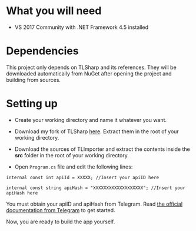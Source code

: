 # What you will need

* VS 2017 Community with .NET Framework 4.5 installed

# Dependencies

This project only depends on TLSharp and its references. They will be downloaded automatically from NuGet after opening the project and building from sources.

# Setting up

- Create your working directory and name it whatever you want.

- Download my fork of TLSharp [here](https://github.com/TelegramTools/TLSharp). Extract them in the root of your working directory.

- Download the sources of TLImporter and extract the contents inside the **src** folder in the root of your working directory.

- Open ``Program.cs`` file and edit the following lines:

``internal const int apiId = XXXXX; //Insert your apiID here``

``internal const string apiHash = "XXXXXXXXXXXXXXXXXXX"; //Insert your apiHash here``

You must obtain your apiID and apiHash from Telegram. Read [the official documentation from Telegram](https://core.telegram.org/api/obtaining_api_id) to get started.

Now, you are ready to build the app yourself.
